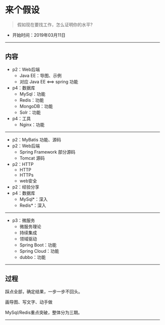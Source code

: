 #   来个假设

>   假如现在要找工作，怎么证明你的水平?

-   开始时间：2019年03月11日

----

##  内容
-   p2：Web后端
    -   Java EE：导图、示例
    -   对应 Java EE <==> spring 功能
-   p4：数据库
    -   MySql：功能
    -   Redis：功能
    -   MongoDB：功能
    -   Solr：功能
-   p4：工具
    -   Nginx：功能

----

-   p2：MyBatis 功能、源码
-   p2：Web后端
    -   Spring Framework 部分源码
    -   Tomcat 源码
-   p2：HTTP
    -   HTTP
    -   HTTPs
    -   web安全
-   p2：经验分享
-   p4：数据库
    -   MySql*：深入
    -   Redis*：深入

----

-   p3：微服务
    -   微服务理论
    -   持续集成
    -   领域驱动
    -   Spring Boot：功能
    -   Spring Cloud：功能
    -   dubbo：功能

----

##  过程

踩点全部，确定结果，一步一步不回头。

画导图、写文字、动手做

MySql/Redis重点突破，整体分为三期。


----

